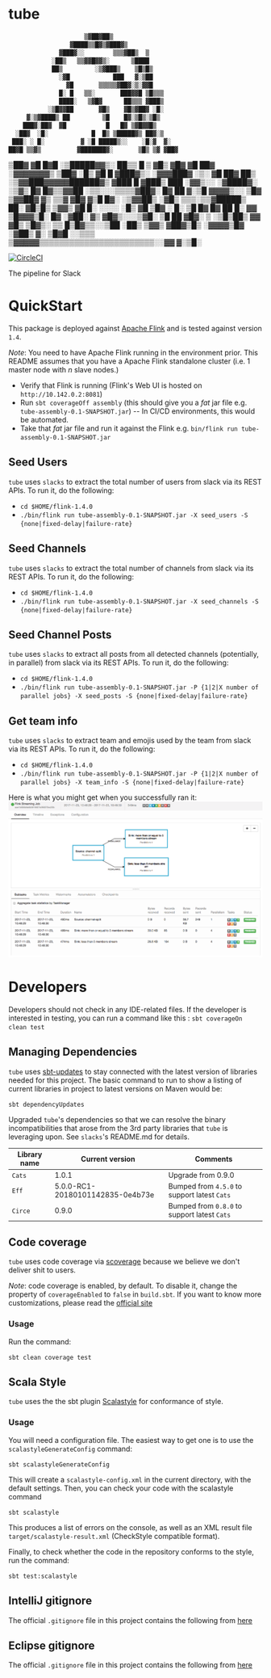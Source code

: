 # tube

                         ▒▓██▓██▒
                     ▓████▒▒█▓▒▓███▓▒
                  ▓███▓░░        ▒▒▒▓██▒  ▒
                ░██▒   ▒▒▓▓█▓▓▒░      ▒████
                ██▒         ░▒▓███▒    ▒█▒█▒
                  ░▓█            ███   ▓░▒██
                    ▓█       ▒▒▒▒▒▓██▓░▒░▓▓█
                  █░ █   ▒▒░       ███▓▓█ ▒█▒▒▒
                  ████░   ▒▓█▓      ██▒▒▒ ▓███▒
               ░▒█▓▓██       ▓█▒    ▓█▒▓██▓ ░█░
         ▓░▒▓████▒ ██         ▒█    █▓░▒█▒░▒█▒
        ███▓░██▓  ▓█           █   █▓ ▒▓█▓▓█▒
      ░██▓  ░█░            █  █▒ ▒█████▓▒ ██▓░▒
     ███░ ░ █░          ▓ ░█ █████▒░░    ░█░▓  ▓░
    ██▓█ ▒▒▓▒          ▓███████▓░       ▒█▒ ▒▓ ▓██▓
 ▒██▓ ▓█ █▓█       ░▒█████▓▓▒░         ██▒▒  █ ▒  ▓█▒
 ▓█▓  ▓█ ██▓ ░▓▓▓▓▓▓▓▒              ▒██▓           ░█▒
 ▓█    █ ▓███▓▒░              ░▓▓▓███▓          ░▒░ ▓█
 ██▓    ██▒    ░▒▓▓███▓▓▓▓▓██████▓▒            ▓███  █
▓███▒ ███   ░▓▓▒░░   ░▓████▓░                  ░▒▓▒  █▓
█▓▒▒▓▓██  ░▒▒░░░▒▒▒▒▓██▓░                            █▓
██ ▓░▒█   ▓▓▓▓▒░░  ▒█▓       ▒▓▓██▓    ▓▒          ▒▒▓
▓█▓ ▓▒█  █▓░  ░▒▓▓██▒            ░▓█▒   ▒▒▒░▒▒▓█████▒
 ██░ ▓█▒█▒  ▒▓▓▒  ▓█                █░      ░░░░   ░█▒
 ▓█   ▒█▓   ░     █░                ▒█              █▓
  █▓   ██         █░                 ▓▓        ▒█▓▓▓▒█░
   █▓ ░▓██░       ▓▒                  ▓█▓▒░░░▒▓█░    ▒█
    ██   ▓█▓░      ▒                    ░▒█▒██▒      ▓▓
     ▓█▒   ▒█▓▒░                         ▒▒ █▒█▓▒▒░░▒██
      ░██▒    ▒▓▓▒                     ▓██▓▒█▒ ░▓▓▓▓▒█▓
        ░▓██▒                          ▓░  ▒█▓█  ░░▒▒▒
            ▒▓▓▓▓▓▒▒▒▒▒▒▒▒▒▒▒▒▒▒▒▒▒▒▒▒▒▒▒░░▓▓  ▓░▒█░

[![CircleCI](https://circleci.com/gh/nugit/tube/tree/master.svg?style=svg)](https://circleci.com/gh/nugit/tube/tree/master)

The pipeline for Slack

# QuickStart

This package is deployed against [Apache Flink](http://flink.apache.org) and is tested against version `1.4`.

*Note*: You need to have Apache Flink running in the environment prior. This
README assumes that you have a Apache Flink standalone cluster (i.e. 1 master
node with _n_ slave nodes.)

- Verify that Flink is running (Flink's Web UI is hosted on `http://10.142.0.2:8081`)
- Run `sbt coverageOff assembly` (this should give you a _fat_ jar file e.g.  `tube-assembly-0.1-SNAPSHOT.jar`)
-- In CI/CD environments, this would be automated.
- Take that _fat_ jar file and run it against the Flink e.g. `bin/flink run tube-assembly-0.1-SNAPSHOT.jar`

## Seed Users

`tube` uses `slacks` to extract the total number of users from slack via its
REST APIs. To run it, do the following:

- `cd $HOME/flink-1.4.0`
- `./bin/flink run tube-assembly-0.1-SNAPSHOT.jar -X seed_users -S {none|fixed-delay|failure-rate}`

## Seed Channels

`tube` uses `slacks` to extract the total number of channels from slack via its
REST APIs. To run it, do the following:

- `cd $HOME/flink-1.4.0`
- `./bin/flink run tube-assembly-0.1-SNAPSHOT.jar -X seed_channels -S {none|fixed-delay|failure-rate}`

## Seed Channel Posts

`tube` uses `slacks` to extract all posts from all detected channels (potentially, in parallel) from slack via its
REST APIs. To run it, do the following:

- `cd $HOME/flink-1.4.0`
- `./bin/flink run tube-assembly-0.1-SNAPSHOT.jar -P {1|2|X number of parallel jobs} -X seed_posts -S {none|fixed-delay|failure-rate}`

## Get team info

`tube` uses `slacks` to extract team and emojis used by the team from slack via its REST APIs. To run it, do the following:

- `cd $HOME/flink-1.4.0`
- `./bin/flink run tube-assembly-0.1-SNAPSHOT.jar -P {1|2|X number of parallel jobs} -X team_info -S {none|fixed-delay|failure-rate}`

Here is what you might get when you successfully ran it:
![Screen to Tube running against Flink](./images/tube_on_flink.png)

# Developers

Developers should not check in any IDE-related files. If the developer is
interested in testing, you can run a command like this : `sbt coverageOn clean test`

## Managing Dependencies

`tube` uses [sbt-updates](https://github.com/rtimush/sbt-updates) to stay connected with the latest version of
libraries needed for this project. The basic command to run to show a listing
of current libraries in project to latest versions on Maven would be:
```
sbt dependencyUpdates
```

Upgraded `tube`'s dependencies so that we can resolve the binary incompatibilities that arose from the 3rd party libraries that `tube` is leveraging upon. See `slacks`'s README.md for details.

Library name | Current version | Comments
-------------| ----------------|----------
`Cats`       | 1.0.1           | Upgrade from 0.9.0
`Eff`        | 5.0.0-RC1-20180101142835-0e4b73e| Bumped from `4.5.0` to support latest `Cats`
`Circe`      | 0.9.0 | Bumped from `0.8.0` to support latest `Cats`

## Code coverage

`tube` uses code coverage via [scoverage](https://github.com/scoverage/sbt-scoverage) because we believe we don't deliver shit to users.

*Note*: code coverage is enabled, by default. To disable it, change the
property of `coverageEnabled` to `false` in `build.sbt`. If you want to know
more customizations, please read the [official site](https://github.com/scoverage/sbt-scoverage)

### Usage

Run the command:
```
sbt clean coverage test
```

## Scala Style

`tube` uses the the sbt plugin [Scalastyle](http://www.scalastyle.org/sbt.html) for conformance of style.

### Usage

You will need a configuration file. The easiest way to get one is to use the `scalastyleGenerateConfig` command:
```
sbt scalastyleGenerateConfig
```
This will create a `scalastyle-config.xml` in the current directory, with the default settings. Then, you can check your code with the scalastyle command
```
sbt scalastyle
```
This produces a list of errors on the console, as well as an XML result file `target/scalastyle-result.xml` (CheckStyle compatible format).

Finally, to check whether the code in the repository conforms to the style, run
the command:
```
sbt test:scalastyle
```

## IntelliJ gitignore

The official `.gitignore` file in this project contains the following from
[here](https://github.com/github/gitignore/blob/master/Global/JetBrains.gitignore)

## Eclipse gitignore

The official `.gitignore` file in this project contains the following from 
[here](https://github.com/github/gitignore/blob/master/Global/Eclipse.gitignore)

